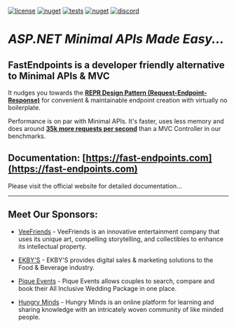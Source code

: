 [![license](https://img.shields.io/github/license/dj-nitehawk/FastEndpoints?color=blue&label=license&logo=Github&style=flat-square)](https://github.com/dj-nitehawk/FastEndpoints/blob/master/README.md) [![nuget](https://img.shields.io/nuget/v/FastEndpoints?label=version&logo=NuGet&style=flat-square)](https://www.nuget.org/packages/FastEndpoints) [![tests](https://img.shields.io/azure-devops/tests/RyanGunner/FastEndpoints/7?color=blue&label=tests&logo=Azure%20DevOps&style=flat-square)](https://dev.azure.com/RyanGunner/FastEndpoints/_build/latest?definitionId=7) [![nuget](https://img.shields.io/nuget/dt/FastEndpoints?color=blue&label=downloads&logo=NuGet&style=flat-square)](https://www.nuget.org/packages/FastEndpoints) [![discord](https://img.shields.io/discord/933662816458645504?color=blue&label=discord&logo=discord&logoColor=white&style=flat-square)](https://discord.gg/ARGPxTukpr)

# *ASP.NET Minimal APIs Made Easy...*

## **FastEndpoints** is a developer friendly alternative to Minimal APIs & MVC

It nudges you towards the **[REPR Design Pattern (Request-Endpoint-Response)](https://deviq.com/design-patterns/repr-design-pattern)** for convenient & maintainable endpoint creation with virtually no boilerplate.

Performance is on par with Minimal APIs. It's faster, uses less memory and does around **[35k more requests per second](https://fast-endpoints.com/benchmarks)** than a MVC Controller in our benchmarks.

## Documentation: [https://fast-endpoints.com](https://fast-endpoints.com)

Please visit the official website for detailed documentation...

---

## Meet Our Sponsors:
- [VeeFriends](https://veefriends.com/) - VeeFriends is an innovative entertainment company that uses its unique art, compelling storytelling, and collectibles to enhance its intellectual property.

- [EKBY'S](https://ekbys.com/) - EKBY'S provides digital sales & marketing solutions to the Food & Beverage industry.

- [Pique Events](#) - Pique Events allows couples to search, compare and book their All Inclusive Wedding Package in one place.

- [Hungry Minds](#) - Hungry Minds is an online platform for learning and sharing knowledge with an intricately woven community of like minded people.

